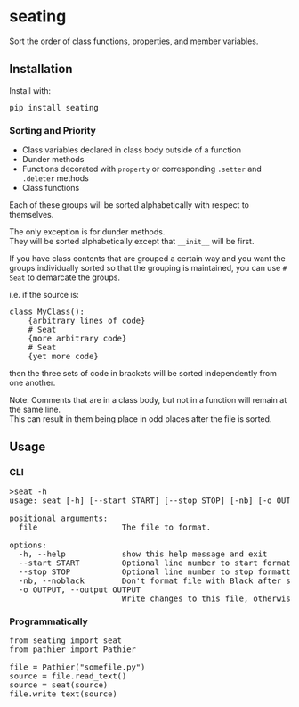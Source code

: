 # seating

Sort the order of class functions, properties, and member variables.

## Installation

Install with:

<pre>
pip install seating
</pre>


### Sorting and Priority

* Class variables declared in class body outside of a function
* Dunder methods
* Functions decorated with `property` or corresponding `.setter` and `.deleter` methods
* Class functions

Each of these groups will be sorted alphabetically with respect to themselves.

The only exception is for dunder methods.<br>
They will be sorted alphabetically except that `__init__` will be first.

If you have class contents that are grouped a certain way and you want the groups individually sorted
so that the grouping is maintained, you can use `# Seat` to demarcate the groups.



i.e. if the source is:
<pre>
class MyClass():
    {arbitrary lines of code}
    # Seat
    {more arbitrary code}
    # Seat
    {yet more code}
</pre>

then the three sets of code in brackets will be sorted independently from one another.

Note: Comments that are in a class body, but not in a function will remain at the same line.<br>
This can result in them being place in odd places after the file is sorted.
## Usage

### CLI
<pre>
>seat -h
usage: seat [-h] [--start START] [--stop STOP] [-nb] [-o OUTPUT] file

positional arguments:
  file                  The file to format.

options:
  -h, --help            show this help message and exit
  --start START         Optional line number to start formatting at.
  --stop STOP           Optional line number to stop formatting at.
  -nb, --noblack        Don't format file with Black after sorting.
  -o OUTPUT, --output OUTPUT
                        Write changes to this file, otherwise changes are written back to the original file.
</pre>

### Programmatically
<pre>
from seating import seat
from pathier import Pathier

file = Pathier("somefile.py")
source = file.read_text()
source = seat(source)
file.write_text(source)
</pre>
